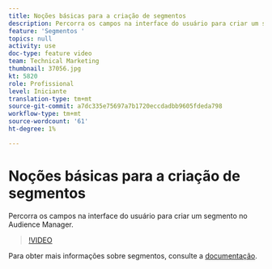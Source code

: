 ```yaml
---
title: Noções básicas para a criação de segmentos
description: Percorra os campos na interface do usuário para criar um segmento no Audience Manager.
feature: 'Segmentos '
topics: null
activity: use
doc-type: feature video
team: Technical Marketing
thumbnail: 37056.jpg
kt: 5820
role: Profissional
level: Iniciante
translation-type: tm+mt
source-git-commit: a7dc335e75697a7b1720eccdadbb9605fdeda798
workflow-type: tm+mt
source-wordcount: '61'
ht-degree: 1%

---
```



# Noções básicas para a criação de segmentos

Percorra os campos na interface do usuário para criar um segmento no Audience Manager.

>[!VIDEO](https://video.tv.adobe.com/v/37056/?quality=12&learn=on)

Para obter mais informações sobre segmentos, consulte a [documentação](https://docs.adobe.com/content/help/en/audience-manager/user-guide/features/segments/segments-purpose.html).
